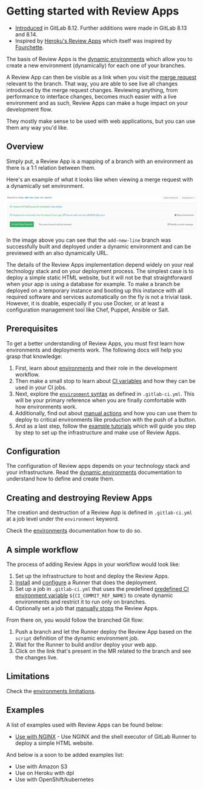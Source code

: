 # Getting started with Review Apps

>
- [Introduced][ce-21971] in GitLab 8.12. Further additions were made in GitLab
  8.13 and 8.14.
- Inspired by [Heroku's Review Apps][heroku-apps] which itself was inspired by
  [Fourchette].

The basis of Review Apps is the [dynamic environments] which allow you to create
a new environment (dynamically) for each one of your branches.

A Review App can then be visible as a link when you visit the [merge request]
relevant to the branch. That way, you are able to see live all changes introduced
by the merge request changes. Reviewing anything, from performance to interface
changes, becomes much easier with a live environment and as such, Review Apps
can make a huge impact on your development flow.

They mostly make sense to be used with web applications, but you can use them
any way you'd like.

## Overview

Simply put, a Review App is a mapping of a branch with an environment as there
is a 1:1 relation between them.

Here's an example of what it looks like when viewing a merge request with a
dynamically set environment.

![Review App in merge request](img/review_apps_preview_in_mr.png)

In the image above you can see that the `add-new-line` branch was successfully
built and deployed under a dynamic environment and can be previewed with an
also dynamically URL.

The details of the Review Apps implementation depend widely on your real
technology stack and on your deployment process. The simplest case is to
deploy a simple static HTML website, but it will not be that straightforward
when your app is using a database for example. To make a branch be deployed
on a temporary instance and booting up this instance with all required software
and services automatically on the fly is not a trivial task. However, it is
doable, especially if you use Docker, or at least a configuration management
tool like Chef, Puppet, Ansible or Salt.

## Prerequisites

To get a better understanding of Review Apps, you must first learn how
environments and deployments work. The following docs will help you grasp that
knowledge:

1. First, learn about [environments][] and their role in the development workflow.
1. Then make a small stop to learn about [CI variables][variables] and how they
   can be used in your CI jobs.
1. Next, explore the [`environment` syntax][yaml-env] as defined in `.gitlab-ci.yml`.
   This will be your primary reference when you are finally comfortable with
   how environments work.
1. Additionally, find out about [manual actions][] and how you can use them to
   deploy to critical environments like production with the push of a button.
1. And as a last step, follow the [example tutorials](#examples) which will
   guide you step by step to set up the infrastructure and make use of
   Review Apps.

## Configuration

The configuration of Review apps depends on your technology stack and your
infrastructure. Read the [dynamic environments] documentation to understand
how to define and create them.

## Creating and destroying Review Apps

The creation and destruction of a Review App is defined in `.gitlab-ci.yml`
at a job level under the `environment` keyword.

Check the [environments] documentation how to do so.

## A simple workflow

The process of adding Review Apps in your workflow would look like:

1. Set up the infrastructure to host and deploy the Review Apps.
1. [Install][install-runner] and [configure][conf-runner] a Runner that does
   the deployment.
1. Set up a job in `.gitlab-ci.yml` that uses the predefined
   [predefined CI environment variable][variables] `${CI_COMMIT_REF_NAME}` to
   create dynamic environments and restrict it to run only on branches.
1. Optionally set a job that [manually stops][manual-env] the Review Apps.

From there on, you would follow the branched Git flow:

1. Push a branch and let the Runner deploy the Review App based on the `script`
   definition of the dynamic environment job.
1. Wait for the Runner to build and/or deploy your web app.
1. Click on the link that's present in the MR related to the branch and see the
   changes live.

## Limitations

Check the [environments limitations](../environments.md#limitations).

## Examples

A list of examples used with Review Apps can be found below:

- [Use with NGINX][app-nginx] - Use NGINX and the shell executor of GitLab Runner
  to deploy a simple HTML website.

And below is a soon to be added examples list:

- Use with Amazon S3
- Use on Heroku with dpl
- Use with OpenShift/kubernetes

[app-nginx]: https://gitlab.com/gitlab-examples/review-apps-nginx
[ce-21971]: https://gitlab.com/gitlab-org/gitlab-ce/issues/21971
[dynamic environments]: ../environments.md#dynamic-environments
[environments]: ../environments.md
[fourchette]: https://github.com/rainforestapp/fourchette
[heroku-apps]: https://devcenter.heroku.com/articles/github-integration-review-apps
[manual actions]: ../environments.md#manual-actions
[merge request]: ../../user/project/merge_requests.md
[variables]: ../variables/README.md
[yaml-env]: ../yaml/README.md#environment
[install-runner]: https://docs.gitlab.com/runner/install/
[conf-runner]: https://docs.gitlab.com/runner/commands/
[manual-env]: ../environments.md#stopping-an-environment
